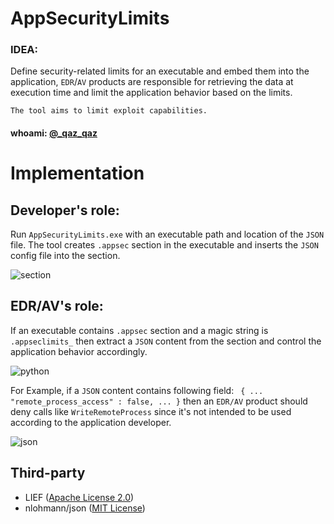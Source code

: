# AppSecurityLimits

### IDEA:
Define security-related limits for an executable and  embed them into the application, `EDR`/`AV` products are responsible for retrieving the data at execution time and limit the application behavior based on the limits.

`The tool aims to limit exploit capabilities.`

#### whoami: [@_qaz_qaz](https://twitter.com/_qaz_qaz)

# Implementation

## Developer's role:
Run `AppSecurityLimits.exe` with an executable path and location of the `JSON` file.
The tool creates `.appsec` section in the executable and inserts the `JSON` config file into the section.

![section](https://user-images.githubusercontent.com/16405698/64543392-cd212000-d32d-11e9-9226-7df3cefed887.png)


## EDR/AV's role:
If an executable contains `.appsec` section and a magic string is `.appseclimits_` then extract a `JSON` content from the section and control the application behavior accordingly.

![python](https://user-images.githubusercontent.com/16405698/64545288-23439280-d331-11e9-8a0f-bfacaa86477c.png)


For Example, if a `JSON` content contains following field:
` { ... "remote_process_access" : false, ... }`
then an `EDR/AV` product should deny calls like `WriteRemoteProcess` since it's not intended to be used according to the application developer.

![json](https://user-images.githubusercontent.com/16405698/64544998-ab756800-d330-11e9-9d46-f9d5a4b18c77.png)


## Third-party
- LIEF ([Apache License 2.0](https://github.com/lief-project/LIEF/blob/master/LICENSE))
- nlohmann/json ([MIT License](https://github.com/nlohmann/json/blob/develop/LICENSE.MIT))
